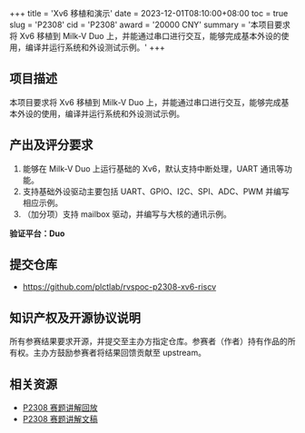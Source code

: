 +++
title = 'Xv6 移植和演示'
date = 2023-12-01T08:10:00+08:00
toc = true
slug = 'P2308'
cid = 'P2308'
award = '20000 CNY'
summary = '本项目要求将 Xv6 移植到 Milk-V Duo 上，并能通过串口进行交互，能够完成基本外设的使用，编译并运行系统和外设测试示例。'
+++

## 项目描述

本项目要求将 Xv6 移植到 Milk-V Duo 上，并能通过串口进行交互，能够完成基本外设的使用，编译并运行系统和外设测试示例。

## 产出及评分要求

1. 能够在 Milk-V Duo 上运行基础的 Xv6，默认支持中断处理，UART 通讯等功能。
2. 支持基础外设驱动主要包括 UART、GPIO、I2C、SPI、ADC、PWM 并编写相应示例。
3. （加分项）支持 mailbox 驱动，并编写与大核的通讯示例。

**验证平台：Duo**

## 提交仓库

- https://github.com/plctlab/rvspoc-p2308-xv6-riscv

## 知识产权及开源协议说明

所有参赛结果要求开源，并提交至主办方指定仓库。参赛者（作者）持有作品的所有权。主办方鼓励参赛者将结果回馈贡献至 upstream。

## 相关资源

- [P2308 赛题讲解回放](https://www.bilibili.com/video/BV1794y1T7A2/)
- [P2308 赛题讲解文稿](https://github.com/plctlab/rvspoc/blob/main/Docs/P2308/P2308.md)